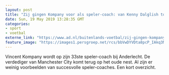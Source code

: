 ```yaml
---
layout: post
title: "Zij gingen Kompany voor als speler-coach: van Kenny Dalglish tot Edgar Davids"
date: Sun, 19 May 2019 13:28:35 GMT
categories: 
- sport 
- voetbal 
externe_link: "https://www.ad.nl/buitenlands-voetbal/zij-gingen-kompany-voor-als-speler-coach-van-kenny-dalglish-tot-edgar-davids~ad54d99b/"
feature_image: "https://images1.persgroep.net/rcs/bbVwDYVDta8pcP_IAkq3N1ljxQ4/diocontent/34487543/_fitwidth/400/?appId=21791a8992982cd8da851550a453bd7f&quality=0.7"
---
```


Vincent Kompany wordt op zijn 33ste speler-coach bij Anderlecht. De verdediger van Manchester City komt terug op het oude nest. Al zijn er weinig voorbeelden van succesvolle speler-coaches. Een kort overzicht.
